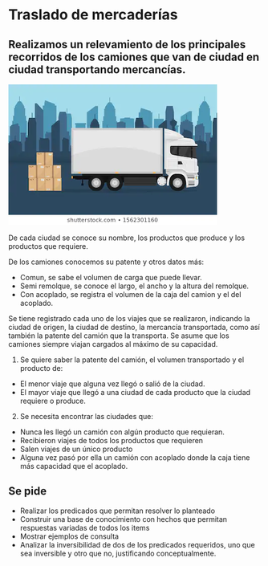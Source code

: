 # Traslado de mercaderías

## Realizamos un relevamiento de los principales recorridos de los camiones que van de ciudad en ciudad transportando mercancías. 

![](camion.webp)


De cada ciudad se conoce su nombre, los productos que produce y los productos que requiere. 

De los camiones conocemos su patente y otros datos más: 
* Comun, se sabe el volumen de carga que puede llevar.
* Semi remolque, se conoce el largo, el ancho y la altura del remolque. 
* Con acoplado, se registra el volumen de la caja del camion y el del acoplado.

Se tiene registrado cada uno de los viajes que se realizaron, indicando la ciudad de origen, la ciudad de destino, la mercancía transportada, como así también la patente del camión que la transporta. Se asume que los camiones siempre viajan cargados al máximo de su capacidad.

1. Se quiere saber la patente del camión, el volumen transportado y el producto de:
- El menor viaje que alguna vez llegó o salió de la ciudad.
- El mayor viaje que llegó a una ciudad de cada producto que la ciudad requiere o produce.

2. Se necesita encontrar las ciudades que:
- Nunca les llegó un camión con algún producto que requieran.
- Recibieron viajes de todos los productos que requieren
- Salen viajes de un único producto
- Alguna vez pasó por ella un camión con acoplado donde la caja tiene más capacidad que el acoplado.

## Se pide
- Realizar los predicados que permitan resolver lo planteado
- Construir una base de conocimiento con hechos que permitan respuestas variadas de todos los items
- Mostrar ejemplos de consulta
- Analizar la inversibilidad de dos de los predicados requeridos, uno que sea inversible y otro que no, justificando conceptualmente. 

